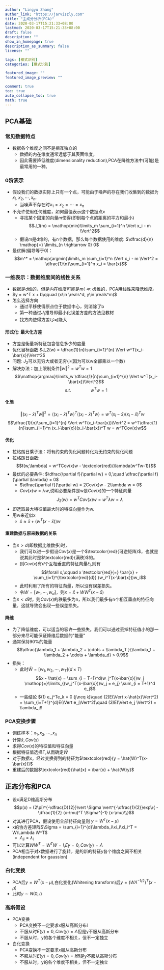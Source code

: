 ```yaml
---
author: "Lingyu Zhang"
author_link: "https://jarviszly.com"
title: "主成分分析(PCA)"
date: 2020-03-17T15:21:33+08:00
lastmod: 2020-03-17T15:21:33+08:00
draft: false
description: ""
show_in_homepage: true
description_as_summary: false
license: ""

tags: [模式识别]
categories: [模式识别]

featured_image: ""
featured_image_preview: ""

comment: true
toc: true
auto_collapse_toc: true
math: true
---
```


## PCA基础
### 常见数据特点
- 数据各个维度之间不是相互独立的
  - 数据的内在维度通常远低于其表面维度。
  - 因此需要降低维度(dimensionality reduction),PCA在降维方法中(可能)是最常用的一种。

### 0阶表示
- 假设我们的数据实际上只有一个点，可能由于噪声的存在我们收集到的数据为$x_1,x_2,\cdots,x_n$.
  - 当噪声不存在时$x_1 = x_2 = \cdots = x_n$
- 不允许使用任何维度，如何最佳表示这个数据点$x$
  - 寻找某个固定的向量$m$使得(即到每个点的距离的平方和最小)
  $$J_1(m) = \mathop{min}\limits_m \sum_{i=1}^n \Vert x_i - m \Vert^2$$
  - 假设$m$是d维的，有n个数据，那么每个数据使用的维度: $\dfrac{d}{n} \mathop{=} \limits_{n \rightarrow 0} 0$
- 最优解(偏导等于0)：
  $$m^* = \mathop{argmin}\limits_m \sum_{i=1}^n \Vert x_i - m \Vert^2 = \dfrac{1}{n}\sum_{i=1}^n x_i = \bar{x}$$

### 一维表示：数据维度间的线性关系
- 数据是$d$维的，但是内在维度可能是$m(\ll d)$维的，PCA用线性来降低维度。 
- $y = w^T x + b\qquad (x\in \reals^d, y\in \reals^m)$
- 怎么选择方向
  - 通过平移使得原点位于数据中心，则消除了b
  - 第一种通过$J_1$推导即最小化误差方差的方法见教材
  - 找方向使得方差尽可能大

#### 形式化: 最大化方差
- 方差是衡量新特征包含信息多少的度量
- 优化目标函数 $J_2(w) = \dfrac{1}{n}\sum_{i=1}^{n} \Vert w^T(x_i-\bar{x})\Vert^2$
- 问题: $J_2$可以无穷大或者无穷小(因为可以w全部乘以一个数)
- 解决办法：加上限制条件$\Vert w\Vert^2 = w^Tw = 1$
  $$\mathop{argmax}\limits_w \dfrac{1}{n}\sum_{i=1}^{n} \Vert w^T(x_i-\bar{x})\Vert^2$$
  $$s.t.\qquad\qquad w^Tw = 1$$

#### 化简
$$\Vert (x_i-\bar{x})^Tw\Vert^2 = ((x_i-\bar{x})^Tw)^T((x_i-\bar{x})^Tw) = w^T(x_i-\bar{x})(x_i-\bar{x})^Tw$$
$$\dfrac{1}{n}\sum_{i=1}^{n} \Vert w^T(x_i-\bar{x})\Vert^2 = w^T\dfrac{1}{n}\sum_{i=1}^n (x_i-\bar{x})(x_i-\bar{x})^T w = w^TCov(x)w$$

#### 优化
- 拉格朗日乘子法：将有约束的优化问题转化为无约束的优化问题
- 拉格朗日函数:
  $$f(w,\lambda) = w^TCov(x)w - \textcolor{red}{\lambda(w^Tw-1)}$$
- 最优的必要条件: $\dfrac{\partial f}{\partial w} = 0,\quad \dfrac{\partial f}{\partial \lambda} = 0$
  - $\dfrac{\partial f}{\partial w} = 2Cov(x)w - 2\lambda w = 0$
  - $Cov(x)w = \lambda w$,说明必要条件是w是$Cov(x)$的一个特征向量
 $$J_2(w) = w^TCov(x)w = w^T\lambda w = \lambda$$
- 即选取最大特征值最大时的特征向量作为w.
- 用w来近似x
  - $\hat{x} \approx \bar{x} + (w^T(x-\bar{x}))w$

#### 重建数据与原来数据的关系
- 当$n > d$(即数据比维数多)时，
  - 我们可以进一步假设$Cov(x)$是一个$\textcolor{red}{可逆矩阵}$，也就是说其此时是$\textcolor{red}{满秩}$的。
  - 则$Cov(x)$有$d$个互相垂直的特征向量$\xi_i$,则有
    $$\forall x,\qquad x \textcolor{red}{=} \bar{x} + \sum_{i=1}^{\textcolor{red}{d}} (w_i^T(x-\bar{x}))w_i$$
  - 此时利用了所有的特征向量，所以没有误差损失。
  - 令$W = [w_1,\cdots,w_d]$，则$x = \bar{x} + WW^T(x-\bar{x})$
- 当$n < d$时，则$Cov(x)$的秩最多为n，所以我们最多有n个相互垂直的特征向量，这就导致会出现一些误差损失。

#### 降维
- 为了降低维度，可以适当的容许一些损失，我们可以通过丢掉特征值小的那一部分来尽可能保证降维后数据的"能量"
- 通常保持90%的能量
  $$\dfrac{\lambda_1 + \lambda_2 + \cdots + \lambda_T }{\lambda_1 + \lambda_2 + \cdots + \lambda_d} > 0.9$$
- 损失：
  - 此时$\hat{W} = [w_1,w_2,\cdots,w_T](d\times T)$
    $$x - \hat{x} = \sum_{i = T+1}^d(w_j^T(x-\bar{x}))w_j \mathop{=}\limits_{(w_j^T(x-\bar{x}))w_j = e_j}  \sum_{i = T+1}^d e_j$$
  - 一些结论 $(1) e_j^Te_k = 0 (j\neq k)\quad (2)E(\Vert x-\hat{x}\Vert^2) = \sum_{i=T+1}^{d}E(\Vert e_j\Vert^2)\quad (3)E(\Vert e_j \Vert^2) = \lambda_j$

### PCA变换步骤
- 训练样本：$x_1,x_2,\cdots,x_n$
- 计算$\bar{x},Cov(x)$
- 求得$Cov(x)$的特征值和特征向量
- 根据特征值选择T,从而确定$\hat{W}$
- 对于数据x，经过变换得到的特征为$\textcolor{red}{y = \hat{W}^T(x-\bar{x})}$
- 重建后的数据$\textcolor{red}{\hat{x} = \bar{x} + \hat{W}y}$
  

## 正态分布和PCA
- 设x满足D维高斯分布
  $$p(x) = (2\pi)^{-\dfrac{D}{2}}\vert \Sigma \vert^{-\dfrac{1}{2}}exp\\{ -\dfrac{1}{2} (x-\mu)^T \Sigma^{-1} (x-\mu)\\}$$
- 对其进行PCA，假设使用全部特征向量则 $y = W^T(x-\mu)$
- x的协方差矩阵$\Sigma = \sum_{i=1}^{d}\lambda_i\xi_i\xi_i^T = W\Lambda W^T$
  - $\Lambda_{ii} = \lambda_i$
- 可以计算$WW^T = W^TW = I$,$Ey = 0,Cov(y) = \Lambda$
- PCA相当于对x数据进行了旋转，是的新的特征y各个维度之间不相关(independent for gaussion)

### 白化变换
- PCA后$y = W^T(x-\mu)$,白化变化(Whitening transform)后$y = (W\Lambda^{-1/2})^T(x -\mu)$
- 此时$y\sim N(0,I)$

### 高斯假设
- PCA变换
  - PCA变换不一定要求x服从高斯分布I
  - 不服从时$E(y) = 0,Cov(y) = \Lambda$但是y不服从高斯分布
  - 不服从时，y的各个维度不相关，但不一定独立
- 白化变换
  - PCA变换不一定要求x服从高斯分布
  - 不服从时$E(y) = 0,Cov(y) = I$但是y不服从高斯分布
  - 不服从时，y的各个维度不相关，但不一定独立
